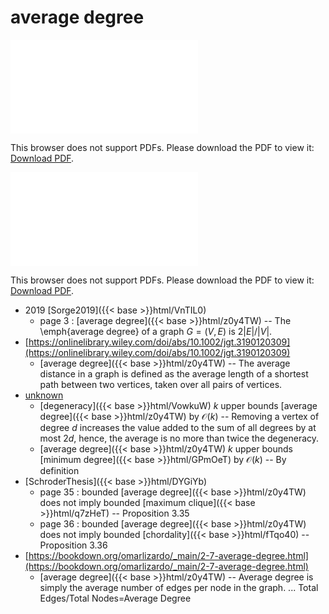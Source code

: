# average degree




<object data="../local_z0y4TW.pdf" type="application/pdf" width="100%" height="480px"><embed src="../local_z0y4TW.pdf"><p>This browser does not support PDFs. Please download the PDF to view it: <a href="../local_z0y4TW.pdf">Download PDF</a>.</p></embed></object>


<object data="../inclusions_z0y4TW.pdf" type="application/pdf" width="100%" height="480px"><embed src="../inclusions_z0y4TW.pdf"><p>This browser does not support PDFs. Please download the PDF to view it: <a href="../inclusions_z0y4TW.pdf">Download PDF</a>.</p></embed></object>

* 2019 [Sorge2019]({{< base >}}html/VnTIL0)
    * page 3 : [average degree]({{< base >}}html/z0y4TW) -- The \emph{average degree} of a graph $G = (V,E)$ is $2|E|/|V|$.
*  [https://onlinelibrary.wiley.com/doi/abs/10.1002/jgt.3190120309](https://onlinelibrary.wiley.com/doi/abs/10.1002/jgt.3190120309)
    * [average degree]({{< base >}}html/z0y4TW) -- The average distance in a graph is defined as the average length of a shortest path between two vertices, taken over all pairs of vertices.
*  [unknown](#)
    * [degeneracy]({{< base >}}html/VowkuW) $k$ upper bounds [average degree]({{< base >}}html/z0y4TW) by $\mathcal O(k)$ -- Removing a vertex of degree $d$ increases the value added to the sum of all degrees by at most $2d$, hence, the average is no more than twice the degeneracy.
    * [average degree]({{< base >}}html/z0y4TW) $k$ upper bounds [minimum degree]({{< base >}}html/GPmOeT) by $\mathcal O(k)$ -- By definition
*  [SchroderThesis]({{< base >}}html/DYGiYb)
    * page 35 : bounded [average degree]({{< base >}}html/z0y4TW) does not imply bounded [maximum clique]({{< base >}}html/q7zHeT) -- Proposition 3.35
    * page 36 : bounded [average degree]({{< base >}}html/z0y4TW) does not imply bounded [chordality]({{< base >}}html/fTqo40) -- Proposition 3.36
*  [https://bookdown.org/omarlizardo/_main/2-7-average-degree.html](https://bookdown.org/omarlizardo/_main/2-7-average-degree.html)
    * [average degree]({{< base >}}html/z0y4TW) -- Average degree is simply the average number of edges per node in the graph. ... Total Edges/Total Nodes=Average Degree